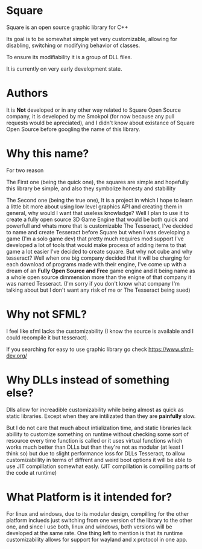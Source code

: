 # Square
Square is an open source graphic library for C++

Its goal is to be somewhat simple yet very customizable, allowing for disabling, switching or modifying behavior of classes.

To ensure its modifiability it is a group of DLL files.

It is currently on very early development state.
# Authors
It is **Not** developed or in any other way related to Square Open Source company,
it is developed by me Smokpol (for now because any pull requests would be apreciated), 
and I didn't know about existance of Square Open Source before googling the name of this library.

# Why this name?
For two reason

  The First one (being the quick one), the squares are simple and hopefully this library be simple, and also they symbolize honesty and stabillity

  The Second one (being the true one), It is a project in which I hope to learn a little bit more about using low level graphics API and creating them in general, why would I want that useless knowladge? Well I plan to use it to create a fully open source 3D Game Engine that would be both quick and powerfull and whats more that is customizable The Tesseract, I've decided to name and create Tesseract before Square but when I was developing a game (I'm a solo game dev) that pretty much requires mod support I've developed a lot of tools that would make process of adding items to that game a lot easier I've decided to create square. But why not cube and why tesseract? Well when one big company decided that it will be charging for each download of programs made with their engine, I've come up with a dream of an **Fully Open Source and Free** game engine and it being name as a whole open source dimmension more than the enigne of that company it was named Tesseract. (I'm sorry if you don't know what company I'm talking about but I don't want any risk of me or The Tesseract being sued)

# Why not SFML?
I feel like sfml lacks the customizability (I know the source is available and I could recompile it but tesseract). 

If you searching for easy to use graphic library go check https://www.sfml-dev.org/

# Why DLLs instead of something else?
Dlls allow for increadible customizability while being almost as quick as static libraries. Except when they are intilizated than they are **painfully** slow. 

But I do not care that much about intialization time, and static libraries lack abillity to customize something on runtime without checking some sort of resource every time function is called or it uses virtual functions which works much better than DLLs but than they're not as modular (at least I think so) but due to slight performance loss for DLLs Tesseract, to allow customizabillity in terms of diffrent and weird boot options it will be able to use JIT compillation somewhat easly. (JIT compillation is compilling parts of the code at runtime)

# What Platform is it intended for?

For linux and windows, due to its modular design, compilling for the other platform 
inclueds just switching from one version of the library to the other one, and since I use both, linux and windows, both versions will be developed at the same rate. One thing left to mention is that its runtime customizability allows for support for wayland and x protocol in one app.
